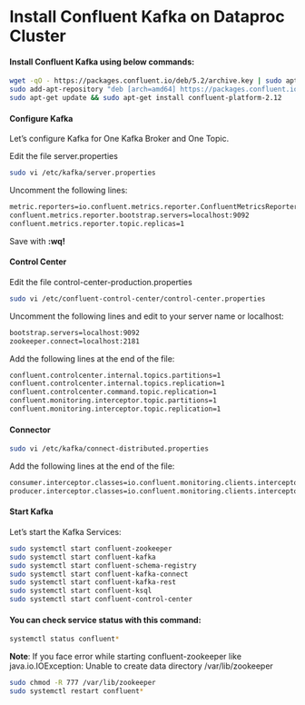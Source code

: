 Install Confluent Kafka on Dataproc Cluster
=============================================

#### Install Confluent Kafka using below commands:
```bash
wget -qO - https://packages.confluent.io/deb/5.2/archive.key | sudo apt-key add -
sudo add-apt-repository "deb [arch=amd64] https://packages.confluent.io/deb/5.2 stable main"
sudo apt-get update && sudo apt-get install confluent-platform-2.12
```

#### Configure Kafka
Let’s configure Kafka for One Kafka Broker and One Topic.

Edit the file server.properties
```bash
sudo vi /etc/kafka/server.properties
```
Uncomment the following lines:
```bash
metric.reporters=io.confluent.metrics.reporter.ConfluentMetricsReporter
confluent.metrics.reporter.bootstrap.servers=localhost:9092
confluent.metrics.reporter.topic.replicas=1
```

Save with **:wq!** 

#### Control Center
Edit the file control-center-production.properties
```bash
sudo vi /etc/confluent-control-center/control-center.properties
```
Uncomment the following lines and edit to your server name or localhost:
```bash
bootstrap.servers=localhost:9092
zookeeper.connect=localhost:2181
```
Add the following lines at the end of the file:
```bash
confluent.controlcenter.internal.topics.partitions=1
confluent.controlcenter.internal.topics.replication=1
confluent.controlcenter.command.topic.replication=1
confluent.monitoring.interceptor.topic.partitions=1
confluent.monitoring.interceptor.topic.replication=1
```

#### Connector
```bash
sudo vi /etc/kafka/connect-distributed.properties
```
Add the following lines at the end of the file:
```bash
consumer.interceptor.classes=io.confluent.monitoring.clients.interceptor.MonitoringConsumerInterceptor
producer.interceptor.classes=io.confluent.monitoring.clients.interceptor.MonitoringProducerInterceptor
```

#### Start Kafka
Let’s start the Kafka Services:
```bash
sudo systemctl start confluent-zookeeper
sudo systemctl start confluent-kafka
sudo systemctl start confluent-schema-registry
sudo systemctl start confluent-kafka-connect
sudo systemctl start confluent-kafka-rest
sudo systemctl start confluent-ksql
sudo systemctl start confluent-control-center
```

#### You can check service status with this command:
```bash
systemctl status confluent*
```
**Note**: If you face error while starting confluent-zookeeper like 
java.io.IOException: Unable to create data directory /var/lib/zookeeper
```bash
sudo chmod -R 777 /var/lib/zookeeper
sudo systemctl restart confluent*
```
